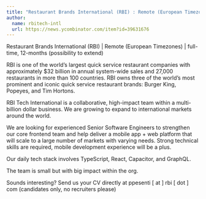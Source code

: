 ```yaml
---
title: "Restaurant Brands International (RBI) : Remote (European Timezones)"
author:
  name: rbitech-intl
  url: https://news.ycombinator.com/item?id=39631676
---
```

Restaurant Brands International (RBI) | Remote (European Timezones) | full-time, 12-months (possibility to extend)

RBI is one of the world’s largest quick service restaurant companies with approximately $32 billion in annual system-wide sales and 27,000 restaurants in more than 100 countries. RBI owns three of the world’s most prominent and iconic quick service restaurant brands: Burger King, Popeyes, and Tim Hortons.

RBI Tech International is a collaborative, high-impact team within a multi-billion dollar business. We are growing to expand to international markets around the world.

We are looking for experienced Senior Software Engineers to strengthen our core frontend team and help deliver a mobile app + web platform that will scale to a large number of markets with varying needs. Strong technical skills are required, mobile development experience will be a plus.

Our daily tech stack involves TypeScript, React, Capacitor, and GraphQL.

The team is small but with big impact within the org.

Sounds interesting? Send us your CV directly at ppesenti [ at ] rbi [ dot ] com (candidates only, no recruiters please)
